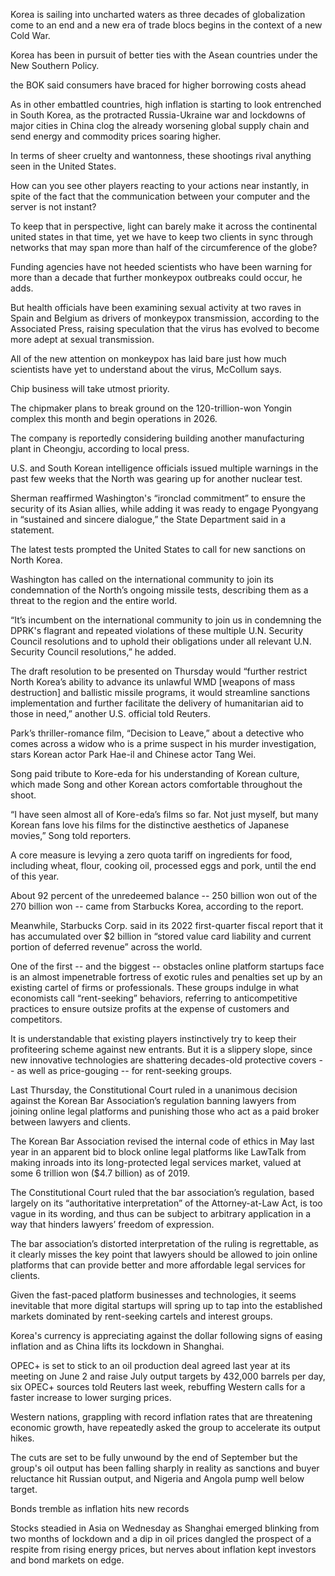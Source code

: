 Korea is sailing into uncharted waters as three decades of globalization come to an end and a new era of trade blocs begins in the context of a new Cold War.

Korea has been in pursuit of better ties with the Asean countries under the New Southern Policy.

the BOK said consumers have braced for higher borrowing costs ahead

As in other embattled countries, high inflation is starting to look entrenched in South Korea, as the protracted Russia-Ukraine war and lockdowns of major cities in China clog the already worsening global supply chain and send energy and commodity prices soaring higher.

In terms of sheer cruelty and wantonness, these shootings rival anything seen in the United States. 

How can you see other players reacting to your actions near instantly, in spite of the fact that the communication between your computer and the server is not instant?

To keep that in perspective, light can barely make it across the continental united states in that time, yet we have to keep two clients in sync through networks that may span more than half of the circumference of the globe?

Funding agencies have not heeded scientists who have been warning for more than a decade that further monkeypox outbreaks could occur, he adds.

But health officials have been examining sexual activity at two raves in Spain and Belgium as drivers of monkeypox transmission, according to the Associated Press, raising speculation that the virus has evolved to become more adept at sexual transmission.

All of the new attention on monkeypox has laid bare just how much scientists have yet to understand about the virus, McCollum says.

Chip business will take utmost priority.

The chipmaker plans to break ground on the 120-trillion-won Yongin complex this month and begin operations in 2026.

The company is reportedly considering building another manufacturing plant in Cheongju, according to local press.

U.S. and South Korean intelligence officials issued multiple warnings in the past few weeks that the North was gearing up for another nuclear test.

Sherman reaffirmed Washington's “ironclad commitment” to ensure the security of its Asian allies, while adding it was ready to engage Pyongyang in “sustained and sincere dialogue,” the State Department said in a statement.

The latest tests prompted the United States to call for new sanctions on North Korea.

Washington has called on the international community to join its condemnation of the North’s ongoing missile tests, describing them as a threat to the region and the entire world.

“It’s incumbent on the international community to join us in condemning the DPRK's flagrant and repeated violations of these multiple U.N. Security Council resolutions and to uphold their obligations under all relevant U.N. Security Council resolutions,” he added.

The draft resolution to be presented on Thursday would “further restrict North Korea’s ability to advance its unlawful WMD [weapons of mass destruction] and ballistic missile programs, it would streamline sanctions implementation and further facilitate the delivery of humanitarian aid to those in need,” another U.S. official told Reuters.

Park’s thriller-romance film, “Decision to Leave,” about a detective who comes across a widow who is a prime suspect in his murder investigation, stars Korean actor Park Hae-il and Chinese actor Tang Wei.

Song paid tribute to Kore-eda for his understanding of Korean culture, which made Song and other Korean actors comfortable throughout the shoot.

“I have seen almost all of Kore-eda’s films so far. Not just myself, but many Korean fans love his films for the distinctive aesthetics of Japanese movies,” Song told reporters.

A core measure is levying a zero quota tariff on ingredients for food, including wheat, flour, cooking oil, processed eggs and pork, until the end of this year.

About 92 percent of the unredeemed balance -- 250 billion won out of the 270 billion won -- came from Starbucks Korea, according to the report.

Meanwhile, Starbucks Corp. said in its 2022 first-quarter fiscal report that it has accumulated over $2 billion in “stored value card liability and current portion of deferred revenue” across the world.

One of the first -- and the biggest -- obstacles online platform startups face is an almost impenetrable fortress of exotic rules and penalties set up by an existing cartel of firms or professionals. These groups indulge in what economists call “rent-seeking” behaviors, referring to anticompetitive practices to ensure outsize profits at the expense of customers and competitors.

It is understandable that existing players instinctively try to keep their profiteering scheme against new entrants. But it is a slippery slope, since new innovative technologies are shattering decades-old protective covers -- as well as price-gouging -- for rent-seeking groups.

Last Thursday, the Constitutional Court ruled in a unanimous decision against the Korean Bar Association’s regulation banning lawyers from joining online legal platforms and punishing those who act as a paid broker between lawyers and clients.

The Korean Bar Association revised the internal code of ethics in May last year in an apparent bid to block online legal platforms like LawTalk from making inroads into its long-protected legal services market, valued at some 6 trillion won ($4.7 billion) as of 2019.

The Constitutional Court ruled that the bar association’s regulation, based largely on its “authoritative interpretation” of the Attorney-at-Law Act, is too vague in its wording, and thus can be subject to arbitrary application in a way that hinders lawyers’ freedom of expression.

The bar association’s distorted interpretation of the ruling is regrettable, as it clearly misses the key point that lawyers should be allowed to join online platforms that can provide better and more affordable legal services for clients.

Given the fast-paced platform businesses and technologies, it seems inevitable that more digital startups will spring up to tap into the established markets dominated by rent-seeking cartels and interest groups.

Korea's currency is appreciating against the dollar following signs of easing inflation and as China lifts its lockdown in Shanghai.

OPEC+ is set to stick to an oil production deal agreed last year at its meeting on June 2 and raise July output targets by 432,000 barrels per day, six OPEC+ sources told Reuters last week, rebuffing Western calls for a faster increase to lower surging prices.

Western nations, grappling with record inflation rates that are threatening economic growth, have repeatedly asked the group to accelerate its output hikes.

The cuts are set to be fully unwound by the end of September but the group's oil output has been falling sharply in reality as sanctions and buyer reluctance hit Russian output, and Nigeria and Angola pump well below target. 

Bonds tremble as inflation hits new records

Stocks steadied in Asia on Wednesday as Shanghai emerged blinking from two months of lockdown and a dip in oil prices dangled the prospect of a respite from rising energy prices, but nerves about inflation kept investors and bond markets on edge.

